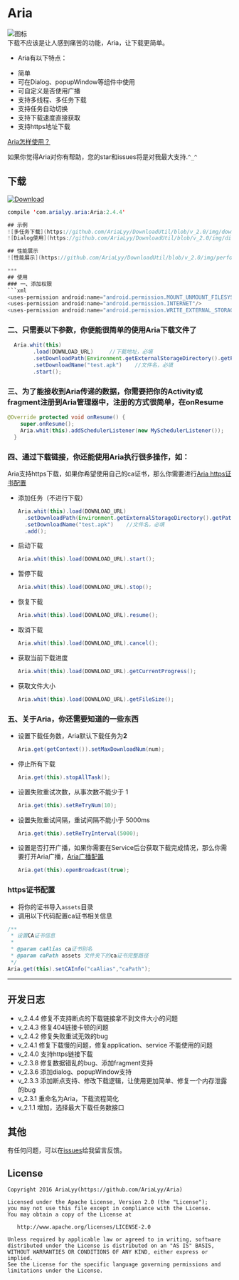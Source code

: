 # Aria
![图标](https://github.com/AriaLyy/DownloadUtil/blob/v_2.0/app/src/main/res/mipmap-hdpi/ic_launcher.png)</br>
下载不应该是让人感到痛苦的功能，Aria，让下载更简单。</br>
+ Aria有以下特点：
 - 简单
 - 可在Dialog、popupWindow等组件中使用
 - 可自定义是否使用广播
 - 支持多线程、多任务下载
 - 支持任务自动切换
 - 支持下载速度直接获取
 - 支持https地址下载

[Aria怎样使用？](#使用)

如果你觉得Aria对你有帮助，您的star和issues将是对我最大支持.`^_^`

## 下载
[![Download](https://api.bintray.com/packages/arialyy/maven/Aria/images/download.svg)](https://bintray.com/arialyy/maven/Aria/_latestVersion)</br>
```java
compile 'com.arialyy.aria:Aria:2.4.4'

## 示例
![多任务下载](https://github.com/AriaLyy/DownloadUtil/blob/v_2.0/img/download_img.gif)
![Dialog使用](https://github.com/AriaLyy/DownloadUtil/blob/v_2.0/img/dialog_use.gif "")

## 性能展示
![性能展示](https://github.com/AriaLyy/DownloadUtil/blob/v_2.0/img/performance.png)

***
## 使用
### 一、添加权限
```xml
<uses-permission android:name="android.permission.MOUNT_UNMOUNT_FILESYSTEMS"/>
<uses-permission android:name="android.permission.INTERNET"/>
<uses-permission android:name="android.permission.WRITE_EXTERNAL_STORAGE"/>
```
### 二、只需要以下参数，你便能很简单的使用Aria下载文件了
```java
  Aria.whit(this)
        .load(DOWNLOAD_URL)		//下载地址，必填
        .setDownloadPath(Environment.getExternalStorageDirectory().getPath() + "/test.apk")	//文件保存路径，必填
        .setDownloadName("test.apk")	//文件名，必填
        .start();
```
### 三、为了能接收到Aria传递的数据，你需要把你的Activity或fragment注册到Aria管理器中，注册的方式很简单，在onResume
```java
@Override protected void onResume() {
    super.onResume();
    Aria.whit(this).addSchedulerListener(new MySchedulerListener());
  }
```
### 四、通过下载链接，你还能使用Aria执行很多操作，如：
Aria支持https下载，如果你希望使用自己的ca证书，那么你需要进行[Aria https证书配置](#https证书配置)
- 添加任务（不进行下载）

  ```java
  Aria.whit(this).load(DOWNLOAD_URL)
    .setDownloadPath(Environment.getExternalStorageDirectory().getPath() + "/test.apk")	//文件保存路径，必填
    .setDownloadName("test.apk")	//文件名，必填
    .add();
	```
- 启动下载

  ```java
  Aria.whit(this).load(DOWNLOAD_URL).start();
  ```
- 暂停下载

  ```java
  Aria.whit(this).load(DOWNLOAD_URL).stop();
  ```
- 恢复下载

  ```java
  Aria.whit(this).load(DOWNLOAD_URL).resume();
  ```
- 取消下载

  ```java
  Aria.whit(this).load(DOWNLOAD_URL).cancel();
  ```
- 获取当前下载进度

  ```java
  Aria.whit(this).load(DOWNLOAD_URL).getCurrentProgress();
  ```
- 获取文件大小

  ```java
  Aria.whit(this).load(DOWNLOAD_URL).getFileSize();
  ```

### 五、关于Aria，你还需要知道的一些东西
- 设置下载任务数，Aria默认下载任务为**2**

  ```java
  Aria.get(getContext()).setMaxDownloadNum(num);
  ```
- 停止所有下载

  ```java
  Aria.get(this).stopAllTask();
  ```
- 设置失败重试次数，从事次数不能少于 1

  ```java
  Aria.get(this).setReTryNum(10);
  ```
- 设置失败重试间隔，重试间隔不能小于 5000ms

  ```java
  Aria.get(this).setReTryInterval(5000);
  ```
- 设置是否打开广播，如果你需要在Service后台获取下载完成情况，那么你需要打开Aria广播，[Aria广播配置](https://github.com/AriaLyy/Aria/blob/v_2.0/BroadCast.md)

  ```java
  Aria.get(this).openBroadcast(true);
  ```

### https证书配置
  + 将你的证书导入`assets`目录
  + 调用以下代码配置ca证书相关信息

  ```java
  /**
   * 设置CA证书信息
   *
   * @param caAlias ca证书别名
   * @param caPath assets 文件夹下的ca证书完整路径
   */
  Aria.get(this).setCAInfo("caAlias","caPath");
  ```

***

## 开发日志
 + v_2.4.4 修复不支持断点的下载链接拿不到文件大小的问题
 + v_2.4.3 修复404链接卡顿的问题
 + v_2.4.2 修复失败重试无效的bug
 + v_2.4.1 修复下载慢的问题，修复application、service 不能使用的问题
 + v_2.4.0 支持https链接下载
 + v_2.3.8 修复数据错乱的bug、添加fragment支持
 + v_2.3.6 添加dialog、popupWindow支持
 + v_2.3.3 添加断点支持、修改下载逻辑，让使用更加简单、修复一个内存泄露的bug
 + v_2.3.1 重命名为Aria，下载流程简化
 + v_2.1.1 增加，选择最大下载任务数接口

## 其他
有任何问题，可以在[issues](https://github.com/AriaLyy/Aria/issues)给我留言反馈。

License
-------

    Copyright 2016 AriaLyy(https://github.com/AriaLyy/Aria)

    Licensed under the Apache License, Version 2.0 (the "License");
    you may not use this file except in compliance with the License.
    You may obtain a copy of the License at

       http://www.apache.org/licenses/LICENSE-2.0

    Unless required by applicable law or agreed to in writing, software
    distributed under the License is distributed on an "AS IS" BASIS,
    WITHOUT WARRANTIES OR CONDITIONS OF ANY KIND, either express or implied.
    See the License for the specific language governing permissions and
    limitations under the License.
